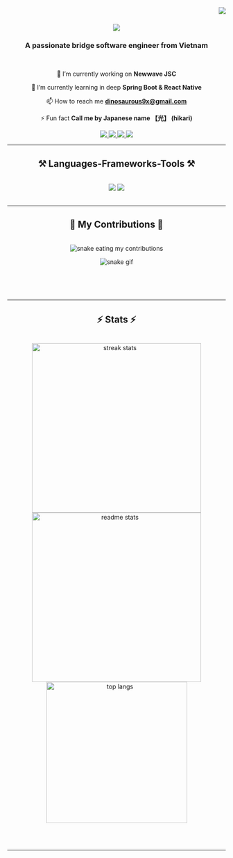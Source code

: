 <img align="right" src="https://visitor-badge.laobi.icu/badge?page_id=tran-anh-quang.tran-anh-quang" />

<h1 align="center">
    <img src="https://readme-typing-svg.herokuapp.com/?font=Righteous&size=35&center=true&vCenter=true&width=500&height=70&duration=4000&lines=Hi+There!+👋;+I'm+Tran+Anh+Quang!;" />
</h1>

<h3 align="center">A passionate bridge software engineer from Vietnam </h3>

<br/>

<div align="center">
  
  🔭 I’m currently working on **Newwave JSC**

  🌱 I’m currently learning in deep **Spring Boot & React Native**

  📫 How to reach me **dinosaurous9x@gmail.com**

  ⚡ Fun fact **Call me by Japanese name 【光】 (hikari)**
  
</div>

<div align="center"> 
  <a href="mailto:dinosaurous9x@gmail.com">
    <img src="https://img.shields.io/badge/Gmail-E6E6FA?style=for-the-badge&logo=gmail&logoColor=red" />
  </a>
  <a href="https://www.linkedin.com/in/quang-tran-3b2aba2a6/" target="_blank">
    <img src="https://img.shields.io/badge/LinkedIn-0077B5?style=for-the-badge&logo=linkedin&logoColor=white" target="_blank" />
  </a>
  <a href="https://www.youtube.com/channel/UCj40OU-BjulAMwaTTTHO8-Q" target="_blank">
    <img src="https://img.shields.io/badge/Youtube-FAFAD2?style=for-the-badge&logo=youtube&logoColor=red" target="_blank" />
  </a>
    <a href="https://leetcode.com/dinosaurous9x" target="_blank">
    <img src="https://img.shields.io/badge/Leetcode-B8860B?style=for-the-badge&logo=leetcode&logoColor=yellow" target="_blank" />
  </a>
</div>

<hr/>

<h2 align="center">⚒️ Languages-Frameworks-Tools ⚒️</h2>
<br/>
<div align="center">
    <img src="https://skillicons.dev/icons?i=html,css,javascript,react,redux,bootstrap,tailwind,mui,typescript,java,spring,mysql,postgres" />
    <img src="https://skillicons.dev/icons?i=vscode,idea,postman,github,gitlab,docker,prometheus,grafana,kafka,rabbitmq,elasticsearch" /><br>
</div>

<br/>
<hr/>

<div align="center">
  <h2>🐍 My Contributions 🐍</h2>
  <br>
  <img alt="snake eating my contributions" src="https://github.com/Tran-Anh-Quang/Tran-Anh-Quang/blob/output/github-contribution-grid-snake.gif" />

![snake gif](https://github.com/Tran-Anh-Quang/Tran-Anh-Quang/blob/output/github-contribution-grid-snake.gif)
    
  <br/><br/><br/>
</div>

<hr/>

<h2 align="center">⚡ Stats ⚡</h2>
<br>
<div align=center>
  <img width=390 src="https://github-readme-streak-stats-salesp07.vercel.app/?user=tran-anh-quang&count_private=true&theme=react&border_radius=10" alt="streak stats"/>
  <img width=390 src="https://github-readme-stats-salesp07.vercel.app/api?username=tran-anh-quang&count_private=true&show_icons=true&theme=react&rank_icon=github&border_radius=10" alt="readme stats" />
  <br/>
  <img width=325 align="center" src="https://github-readme-stats-salesp07.vercel.app/api/top-langs/?username=tran-anh-quang&hide=HTML&langs_count=8&layout=compact&theme=react&border_radius=10&size_weight=0.5&count_weight=0.5&exclude_repo=github-readme-stats" alt="top langs" />
</div>

<br/><br/>

<hr/>

<br/>
